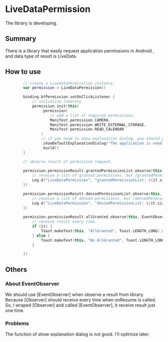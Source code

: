 # LiveDataPermission

The library is developing.

## Summary
There is a library that easily request application permissions in Android , and data type of result is LiveData.

## How to use
```kotlin
        // create a LivedataPermisstion instance.
        var permission = LiveDataPermission()
```

```kotlin
        binding.btPermission.setOnClickListener {
            // initialize libarary
            permission.init(this)
                .permission(
                    // add a list of required permissions.
                    Manifest.permission.CAMERA,
                    Manifest.permission.WRITE_EXTERNAL_STORAGE,
                    Manifest.permission.READ_CALENDAR
                )
                // if you need to show explanation dialog, you should pass a message to library.
                .showDefaultExplanationDialog("The application is need to request some permissions, please agree!")
                .build()
        }
```

```kotlin
        // observe result of permission request.
      
        permission.permissionResult.grantedPermissionList.observe(this, EventObserver {
            // receive a list of granted permissions, but [grantedPermissionList] do not receive result when all of permissions are granted.
            Log.d("LiveDataPermission", "grantedPermissionList: ${it.size}")
        })

        permission.permissionResult.deniedPermissionList.observe(this, EventObserver {
            // receive a list of denied permissions, but [deniedPermissionList] do not receive result when all of permissions are granted. 
            Log.d("LiveDataPermission", "deniedPermissionList: ${it.size}")
        })
        
        permission.permissionResult.allGranted.observe(this, EventObserver {
            // receive result every time.
            if (it) {
                Toast.makeText(this, "AllGranted", Toast.LENGTH_LONG).show()
            } else {
                Toast.makeText(this, "No AllGranted", Toast.LENGTH_LONG).show()
            }

        })
```

## Others

### About EventObserver
We should use [EventObserver] when observe a result from library. Because [Observer] should receive every time when onResume is called. So, I wraped [Observer] and called [EventObserver], it receive result just one time.

### Problems
The function of show explanation dialog is not good. I'll optimize later.
